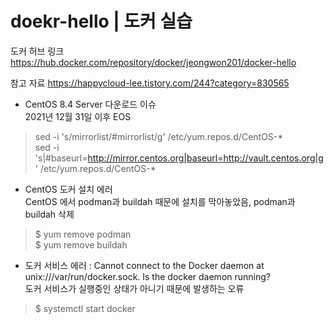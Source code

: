 # doekr-hello | 도커 실습

도커 허브 링크
https://hub.docker.com/repository/docker/jeongwon201/docker-hello

참고 자료
https://happycloud-lee.tistory.com/244?category=830565



- CentOS 8.4 Server 다운로드 이슈 <br />
2021년 12월 31일 이후 EOS
> sed -i 's/mirrorlist/#mirrorlist/g' /etc/yum.repos.d/CentOS-* <br />
> sed -i 's|#baseurl=http://mirror.centos.org|baseurl=http://vault.centos.org|g' /etc/yum.repos.d/CentOS-*

- CentOS 도커 설치 에러 <br />
CentOS 에서 podman과 buildah 때문에 설치를 막아놓았음, podman과 buildah 삭제
> $ yum remove podman <br />
> $ yum remove buildah

- 도커 서비스 에러 : Cannot connect to the Docker daemon at unix:///var/run/docker.sock. Is the docker daemon running? <br />
도커 서비스가 실행중인 상태가 아니기 때문에 발생하는 오류
> $ systemctl start docker
